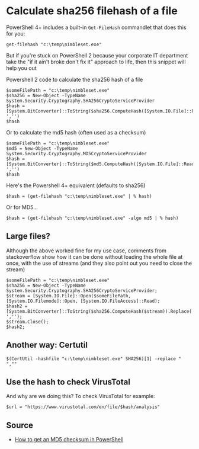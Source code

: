 ﻿# Calculate sha256 filehash of a file

PowerShell 4+ includes a built-in `Get-FileHash` commandlet that does this for you:

	get-filehash "c:\temp\nimbleset.exe"

But if you're stuck on PowerShell 2 because your corporate IT department take the "if it ain't broke don't fix it" approach to life, then this snippet will help you out


Powershell 2 code to calculate the sha256 hash of a file


	$someFilePath = "c:\temp\nimbleset.exe"
	$sha256 = New-Object -TypeName System.Security.Cryptography.SHA256CryptoServiceProvider
	$hash = [System.BitConverter]::ToString($sha256.ComputeHash([System.IO.File]::ReadAllBytes($someFilePath))).Replace('-','')
	$hash


Or to calculate the md5 hash (often used as a checksum)


	$someFilePath = "c:\temp\nimbleset.exe"
	$md5 = New-Object -TypeName System.Security.Cryptography.MD5CryptoServiceProvider
	$hash = [System.BitConverter]::ToString($md5.ComputeHash([System.IO.File]::ReadAllBytes($someFilePath))).Replace('-','')
	$hash


Here's the Powershell 4+ equivalent (defaults to sha256)

	$hash = (get-filehash "c:\temp\nimbleset.exe" | % hash)

Or for MD5...

	$hash = (get-filehash "c:\temp\nimbleset.exe" -algo md5 | % hash)



## Large files?

Although the above worked fine for my use case, comments from stackoverflow show how it can be done without loading the whole file at once, with the use of streams (and they also point out you need to close the stream)


	$someFilePath = "c:\temp\nimbleset.exe"
	$sha256 = New-Object -TypeName System.Security.Cryptography.SHA256CryptoServiceProvider;
	$stream = [System.IO.File]::Open($someFilePath, [System.IO.Filemode]::Open, [System.IO.FileAccess]::Read);
	$hash2 = [System.BitConverter]::ToString($sha256.ComputeHash($stream)).Replace('-','');
	$stream.Close();
	$hash2;


## Another way: Certutil


	$(CertUtil -hashfile "c:\temp\nimbleset.exe" SHA256)[1] -replace " ",""


## Use the hash to check VirusTotal

And why are we doing this? To check VirusTotal for example:


	$url = "https://www.virustotal.com/en/file/$hash/analysis"



## Source

 * [How to get an MD5 checksum in PowerShell](http://stackoverflow.com/questions/10521061/how-to-get-an-md5-checksum-in-powershell)